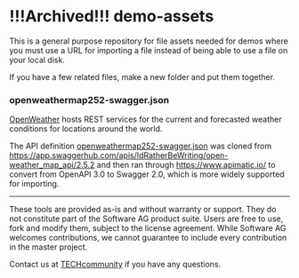 # !!!Archived!!! demo-assets
This is a general purpose repository for file assets needed for demos where you must use a URL for importing a file
instead of being able to use a file on your local disk.

If you have a few related files, make a new folder and put them together.

### openweathermap252-swagger.json
[OpenWeather](https://openweathermap.org/api) hosts REST services for the current and forecasted weather conditions for locations around the world.

The API definition [openweathermap252-swagger.json](./openweathermap252-swagger.json) was cloned from https://app.swaggerhub.com/apis/IdRatherBeWriting/open-weather_map_api/2.5.2 and then ran through https://www.apimatic.io/ to convert from OpenAPI 3.0 to Swagger 2.0, which is more widely supported for importing.

______________________
These tools are provided as-is and without warranty or support. They do not constitute part of the Software AG product suite. Users are free to use, fork and modify them, subject to the license agreement. While Software AG welcomes contributions, we cannot guarantee to include every contribution in the master project.

Contact us at [TECHcommunity](mailto:technologycommunity@softwareag.com?subject=Github/SoftwareAG) if you have any questions.
